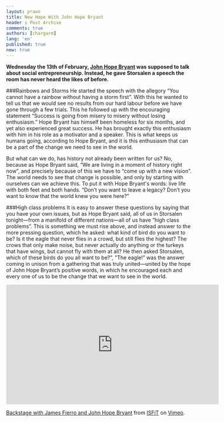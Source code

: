 ```yaml
---
layout: prawn
title: New Hope With John Hope Bryant
header : Post Archive
comments: true
authors: [chargarm]
lang: 'en'
published: true
new: true
---
```


**Wednesday the 13th of February, [John Hope Bryant](http://en.wikipedia.org/wiki/John_Hope_Bryant) was supposed to talk about social entrepreneurship. Instead, he gave Storsalen a speech the room has never heard the likes of before.** 
<br>

###Rainbows and Storms
He started the speech with the allegory “You cannot have a rainbow without having a storm first”. With this he wanted to tell us that we would see no results from our hard labour before we have gone through a few trials. This he followed up with the encouraging statement “Success is going from misery to misery without losing enthusiasm.” Hope Bryant has himself been homeless for six months, and yet also experienced great success. He has brought exactly this enthusiasm with him in his role as a motivator and a speaker. This is what keeps us humans going, according to Hope Bryant, and it is this enthusiasm that can be a part of the change we need to see in the world. 
<br>

But what can we do, has history not already been written for us? No, because as Hope Bryant said, “We are living in a moment of history right now”, and precisely because of this we have to “come up with a new vision”. The world needs to see that change is possible, and only by starting with ourselves can we achieve this. To put it with Hope Bryant's words: live life with both feet and both hands. “Don’t you want to leave a legacy? Don’t you want to know that the world knew you were here?”
<br>

###High class problems
It is easy to answer these questions by saying that you have your own issues, but as Hope Bryant said, all of us in Storsalen tonight—from  a manifold of different nations—all  of us have ”high class problems”. This is something we must rise above, and instead answer to the more pressing question, which he asked: what kind of bird do you want to be? Is it the eagle that never flies in a crowd, but still flies the highest? The crows that only make noise, but never actually do anything or the turkeys that have wings, but cannot fly with them at all? He then asked Storsalen, which of these birds do you all want to be?”, "The eagle!” was the answer coming in unison from a gathering that was truly united—united  by the hope of John Hope Bryant’s positive words, in which he encouraged each and every one of us to be the change that we want to see in the world.  

<iframe src="http://player.vimeo.com/video/59691805?title=0&amp;byline=0&amp;portrait=0" width="578" height="325" frameborder="0" webkitAllowFullScreen="webkitAllowFullScreen" mozallowfullscreen="mozallowfullscreen" allowFullScreen="allowFullScreen"></iframe> <p><a href="http://vimeo.com/59691805">Backstage with James Fierro and John Hope Bryant</a> from <a href="http://vimeo.com/user12652193">ISFiT</a> on <a href="http://vimeo.com">Vimeo</a>.</p>